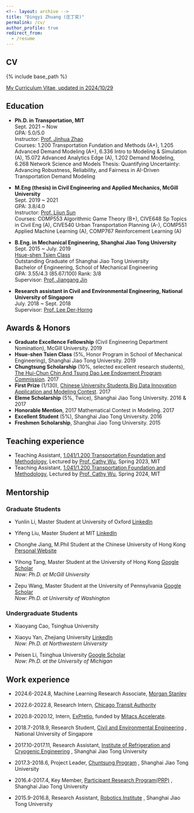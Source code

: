 ```yaml
---
<!-- layout: archive -->
title: "Dingyi Zhuang (庄丁奕)"
permalink: /cv/
author_profile: true
redirect_from:
  - /resume
---
```


## CV
{% include base_path %}

[My Curriculum Vitae, updated in 2024/10/29](../files/zhuang_dingyi_cv.pdf)

## Education
* **Ph.D. in Transportation, MIT**  
  Sept. 2021 ~ Now  
  GPA: 5.0/5.0  
  Instructor: [Prof. Jinhua Zhao](https://dusp.mit.edu/faculty/jinhua-zhao)  
  Courses: 1.200 Transportation Fundation and Methods (A+), 1.205 Advanced Demand Modeling (A+), 6.336 Intro to Modeling & Simulation (A), 15.072 Advanced Analytics Edge (A), 1.202 Demand Modeling, 6.268 Network Science and Models
  Thesis: Quantifying Uncertainty: Advancing Robustness, Reliability, and Fairness in AI-Driven Transportation Demand Modeling 

* **M.Eng (thesis) in Civil Engineering and Applied Mechanics, McGill University**  
  Sept. 2019 ~ 2021  
  GPA: 3.8/4.0  
  Instructor: [Prof. Lijun Sun](https://lijunsun.github.io/)  
  Courses: COMP553 Algorithmic Game Theory (B+), CIVE648 Sp Topics in Civil Eng	(A), CIVE540 Urban Transportation Planning (A-), COMP551 Applied Machine Learning (A), COMP767 Reinforcement Learning (A)

  
* **B.Eng. in Mechanical Engineering, Shanghai Jiao Tong University**  
  Sept. 2015 ~ July. 2019  
  [Hsue-shen Tsien Class](http://me.sjtu.edu.cn/userfiles/brochure-Qian(1).pdf)  
  Outstanding Graduate of Shanghai Jiao Tong University  
  Bachelor of Engineering, School of Mechanical Engineering  
  GPA: 3.55/4.3 (85.67/100)  Rank: 3/8  
  Supervisor: [Prof. Jiangang Jin](http://naoce.sjtu.edu.cn/en/teachershow.aspx?info_lb=24&info_id=8&flag=2)
	
* **Research assistant in Civil and Environmental Engineering, National University of Singapore**  
  July. 2018 ~ Sept. 2018   
  Supervisor: [Prof. Lee Der-Horng](https://www.eng.nus.edu.sg/cee/staff/lee-der-horng/)

## Awards & Honors

* **Graduate Excellence Fellowship** (Civil Engineering Department Nomination), McGill University. 2019
* **Hsue-shen Tsien Class** (5%, Honor Program in School of Mechanical Engineering), Shanghai Jiao Tong University. 2019
* **Chungtsung Scholarship** (10%, selected excellent research students), [The Hui-Chun Chin And Tsung Dao Lee Endowment Program Commission](http://junzheng.lib.sjtu.edu.cn/). 2017
* **First Prize** (1/130), [Chinese University Students Big Data Innovation Application and Modeling Contest](https://zhuangdingyi.github.io/files/chinatel.jpg). 2017
* **Eleme Scholarship** (5%, Twice), Shanghai Jiao Tong University. 2016 & 2017
* **Honorable Mention**, 2017 Mathematical Contest in Modeling. 2017
* **Excellent Student** (5%), Shanghai Jiao Tong University. 2016
* **Freshmen Scholarship**, Shanghai Jiao Tong University. 2015

## Teaching experience
* Teaching Assistant, [1.041/1.200 Transportation Foundation and Methodology](https://web.mit.edu/1.041/www/), Lectured by [Prof. Cathy Wu](http://www.wucathy.com/blog/), Spring 2023, MIT
* Teaching Assistant, [1.041/1.200 Transportation Foundation and Methodology](https://web.mit.edu/1.041/www/), Lectured by [Prof. Cathy Wu](http://www.wucathy.com/blog/), Spring 2024, MIT

## Mentorship

### Graduate Students

- Yunlin Li, Master Student at University of Oxford [LinkedIn](https://www.linkedin.com/in/yunlin-li-5a558a294/?originalSubdomain=uk) 

- Yifeng Liu, Master Student at MIT [LinkedIn](https://www.linkedin.com/in/lauyihong/)

- Chonghe Jiang, M.Phil Student at the Chinese University of Hong Kong [Personal Website](https://chonghe.site/)

- Yihong Tang, Master Student at the University of Hong Kong [Google Scholar](https://scholar.google.com/citations?user=9NyWAjAAAAAJ&hl=zh-CN)  
  *Now: Ph.D. at McGill University*

- Zepu Wang, Master Student at the University of Pennsylvania [Google Scholar](https://scholar.google.com/citations?user=o40_p5sAAAAJ&hl=zh-CN)  
  *Now: Ph.D. at University of Washington*

### Undergraduate Students

- Xiaoyang Cao, Tsinghua University

- Xiaoyu Yan, Zhejiang University [LinkedIn](https://www.linkedin.com/in/xiaoyu-yan-5127011a2/)  
  *Now: Ph.D. at Northwestern University*

- Peisen Li, Tsinghua University [Google Scholar](https://scholar.google.com/citations?user=dij7O7IAAAAJ&hl=en)  
  *Now: Ph.D. at the University of Michigan*  

## Work experience
* 2024.6-2024.8, Machine Learning Research Associate, [Morgan Stanley](https://www.morganstanley.com/about-us/technology/machine-learning-research-team)

* 2022.6-2022.8, Research Intern, [Chicago Transit Authority](https://www.transitchicago.com/)  

* 2020.8-2020.12, Intern, [ExPretio](http://www.expretio.com/), funded by [Mitacs Accelerate](https://www.mitacs.ca/en/programs/accelerate).

* 2018.7-2018.9, Research Student, [Civil and Environmental Engineering](http://www.eng.nus.edu.sg/cee/) , National University of Singapore

* 2017.10-2017.11, Research Assistant, [Institute of Refrigeration and Cryogenic Engineering](http://www.sjtuirc.sjtu.edu.cn/CN/Default.aspx) , Shanghai Jiao Tong University

* 2017.3-2018.6, Project Leader, [Chuntsung Program](http://chuntsung.sjtu.edu.cn) , Shanghai Jiao Tong University

* 2016.4-2017.4, Key Member, [Participant Research Program(PRP)](http://uitp.sjtu.edu.cn/innovation/index.html) , Shanghai Jiao Tong University

* 2015.9-2016.8, Research Assistant, [Robotics Institute](http://www.robot.sjtu.edu.cn/English/Default.aspx) , Shanghai Jiao Tong University

